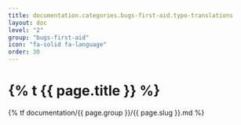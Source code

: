 ```yaml
---
title: documentation.categories.bugs-first-aid.typo-translations
layout: doc
level: "2"
group: "bugs-first-aid"
icon: "fa-solid fa-language"
order: 30
---
```


# {% t {{ page.title }} %}

{% tf documentation/{{ page.group }}/{{ page.slug }}.md %}
